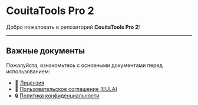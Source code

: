 # CouitaTools Pro 2

Добро пожаловать в репозиторий **CouitaTools Pro 2**!

---

## Важные документы

Пожалуйста, ознакомьтесь с основными документами перед использованием:

- 📄 [Лицензия](https://github.com/CouitaCommunity/CouitaToolsPro2/blob/main/lic.md)
- 📜 [Пользовательское соглашение (EULA)](https://github.com/CouitaCommunity/CouitaToolsPro2/blob/main/EULA.md)
- 🔒 [Политика конфиденциальности](https://github.com/CouitaCommunity/CouitaToolsPro2/blob/main/PRIVACY.md)
